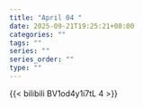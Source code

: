 ```yaml
---
title: "April 04 "
date: 2025-09-21T19:25:21+08:00
categories: ""
tags: ""
series: ""
series_order: ""
type: ""
---
```



{{< bilibili BV1od4y1i7tL 4 >}}


